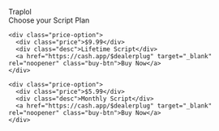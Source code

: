 <!DOCTYPE html>
<html lang="en">
<head>
<meta charset="UTF-8" />
<meta name="viewport" content="width=device-width, initial-scale=1" />
<title>Traplol - Buy Script</title>
<style>
  @import url('https://fonts.googleapis.com/css2?family=Poppins:wght@400;700&display=swap');

  body {
    margin: 0;
    background: #121214;
    color: #e1e1e6;
    font-family: 'Poppins', sans-serif;
    display: flex;
    justify-content: center;
    align-items: center;
    min-height: 100vh;
    padding: 20px;
  }

  .container {
    background: #1e1e1e;
    border-radius: 12px;
    padding: 30px 40px;
    max-width: 400px;
    width: 100%;
    box-shadow: 0 0 15px rgba(0,255,128,0.3);
    text-align: center;
  }

  .logo {
    font-weight: 700;
    font-size: 2.5rem;
    color: #00ff87;
    margin-bottom: 15px;
    letter-spacing: 2px;
  }

  .product-title {
    font-weight: 600;
    font-size: 1.3rem;
    margin-bottom: 30px;
  }

  .price-option {
    background: #272729;
    border-radius: 8px;
    margin-bottom: 20px;
    padding: 20px;
  }

  .price {
    font-weight: 700;
    font-size: 2rem;
    color: #00ff87;
    margin-bottom: 5px;
  }

  .desc {
    color: #a1a1aa;
    margin-bottom: 15px;
    font-size: 1rem;
  }

  .buy-btn {
    background: #00ff87;
    border: none;
    color: #121214;
    font-weight: 700;
    font-size: 1rem;
    padding: 12px 25px;
    border-radius: 8px;
    cursor: pointer;
    text-decoration: none;
    display: inline-block;
    transition: background 0.3s ease;
  }

  .buy-btn:hover {
    background: #00cc6a;
  }

  @media (max-width: 480px) {
    .container {
      padding: 25px 20px;
    }
  }
</style>
</head>
<body>
  <div class="container">
    <div class="logo">Traplol</div>
    <div class="product-title">Choose your Script Plan</div>

    <div class="price-option">
      <div class="price">$9.99</div>
      <div class="desc">Lifetime Script</div>
      <a href="https://cash.app/$dealerplug" target="_blank" rel="noopener" class="buy-btn">Buy Now</a>
    </div>

    <div class="price-option">
      <div class="price">$5.99</div>
      <div class="desc">Monthly Script</div>
      <a href="https://cash.app/$dealerplug" target="_blank" rel="noopener" class="buy-btn">Buy Now</a>
    </div>
  </div>
</body>
</html>
